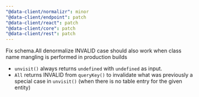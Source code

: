 ```yaml
---
"@data-client/normalizr": minor
"@data-client/endpoint": patch
"@data-client/react": patch
"@data-client/core": patch
"@data-client/rest": patch
---
```


Fix schema.All denormalize INVALID case should also work when class name mangling is performed in production builds

- `unvisit()` always returns `undefined` with `undefined` as input.
- `All` returns INVALID from `queryKey()` to invalidate what was previously a special case in `unvisit()` (when there is no table entry for the given entity)